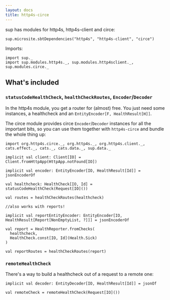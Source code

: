 ```yaml
---
layout: docs
title: http4s-circe
---
```


sup has modules for http4s, http4s-client and circe:

```tut:passthrough
sup.microsite.sbtDependencies("http4s", "http4s-client", "circe")
```

Imports:
```tut:silent
import sup._
import sup.modules.http4s._, sup.modules.http4sclient._, sup.modules.circe._
```

## What's included

### `statusCodeHealthCheck`, `healthCheckRoutes`, `Encoder`/`Decoder`

In the http4s module, you get a router for (almost) free.
You just need some instances, a healthcheck and an `EntityEncoder[F, HealthResult[H]]`.

The circe module provides circe `Encoder`/`Decoder` instances for all the important bits,
so you can use them together with `http4s-circe` and bundle the whole thing up:

```tut:book
import org.http4s.circe._, org.http4s._, org.http4s.client._, cats.effect._, cats._, cats.data._, sup.data._

implicit val client: Client[IO] = Client.fromHttpApp(HttpApp.notFound[IO])
 
implicit val encoder: EntityEncoder[IO, HealthResult[Id]] = jsonEncoderOf

val healthcheck: HealthCheck[IO, Id] = statusCodeHealthCheck(Request[IO]())

val routes = healthCheckRoutes(healthcheck)

//also works with reports!

implicit val reportEntityEncoder: EntityEncoder[IO, HealthResult[Report[NonEmptyList, ?]]] = jsonEncoderOf

val report = HealthReporter.fromChecks(
  healthcheck,
  HealthCheck.const[IO, Id](Health.Sick)
)

val reportRoutes = healthCheckRoutes(report)
```

### `remoteHealthCheck`

There's a way to build a healthcheck out of a request to a remote one:

```tut:book
implicit val decoder: EntityDecoder[IO, HealthResult[Id]] = jsonOf

val remoteCheck = remoteHealthCheck(Request[IO]())
```
